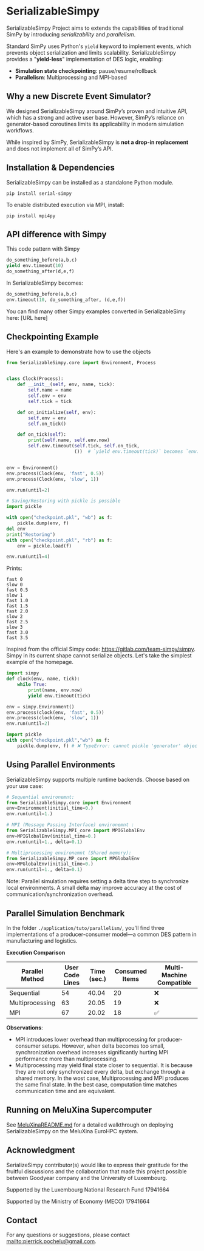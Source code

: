 # SerializableSimpy 

SerializableSimpy Project aims to extends the capabilities of traditional SimPy by introducing *serializability* and *parallelism*. 

Standard SimPy uses Python's `yield` keyword to implement events, which prevents object serialization and limits scalability. SerializableSimpy provides a "**yield-less**" implementation of DES logic, enabling:
* **Simulation state checkpointing**: pause/resume/rollback 
* **Parallelism**: Multiprocessing and MPI-based

## Why a new Discrete Event Simulator?

We designed SerializableSimpy around SimPy’s proven and intuitive API, which has a strong and active user base. However, SimPy’s reliance on generator-based coroutines limits its applicability in modern simulation workflows.

While inspired by SimPy, SerializableSimpy is **not a drop-in replacement** and does not implement all of SimPy’s API.


## Installation & Dependencies

SerializableSimpy can be installed as a standalone Python module.

```
pip install serial-simpy
```

To enable distributed execution via MPI, install:
```
pip install mpi4py
```

## API difference with Simpy

This code pattern with Simpy
```python
do_something_before(a,b,c)
yield env.timeout(10)
do_something_after(d,e,f)
```

In SerializableSimpy becomes:
```python
do_something_before(a,b,c)
env.timeout(10, do_something_after, (d,e,f))
```

You can find many other Simpy examples converted in SerializableSimy here: [URL here]

## Checkpointing Example

Here's an example to demonstrate how to use the objects

```python
from SerializableSimpy.core import Environment, Process


class Clock(Process):
    def __init__(self, env, name, tick):
        self.name = name
        self.env = env
        self.tick = tick

    def on_initialize(self, env):
        self.env = env
        self.on_tick()

    def on_tick(self):
        print(self.name, self.env.now)
        self.env.timeout(self.tick, self.on_tick,
                         ())  # `yield env.timeout(tick)` becomes `env.timeout(tick, on_tick, ())`


env = Environment()
env.process(Clock(env, 'fast', 0.5))
env.process(Clock(env, 'slow', 1))

env.run(until=2)

# Saving/Restoring with pickle is possible
import pickle

with open("checkpoint.pkl", "wb") as f:
    pickle.dump(env, f)
del env
print("Restoring")
with open("checkpoint.pkl", "rb") as f:
    env = pickle.load(f)

env.run(until=4)
```

Prints:
```commandline
fast 0
slow 0
fast 0.5
slow 1
fast 1.0
fast 1.5
fast 2.0
slow 2
fast 2.5
slow 3
fast 3.0
fast 3.5
```


Inspired from the official Simpy code: https://gitlab.com/team-simpy/simpy.
Simpy in its current shape cannot serialize objects. Let's take the simplest example of the homepage.

```python
import simpy
def clock(env, name, tick):
    while True:
        print(name, env.now)
        yield env.timeout(tick)

env = simpy.Environment()
env.process(clock(env, 'fast', 0.5))
env.process(clock(env, 'slow', 1))
env.run(until=2)

import pickle
with open("checkpoint.pkl","wb") as f:
    pickle.dump(env, f) # ❌ TypeError: cannot pickle 'generator' object
```



## Using Parallel Environments

SerializableSimpy supports multiple runtime backends. Choose based on your use case:
```python
# Sequential environemnt:
from SerializableSimpy.core import Environment 
env=Environment(initial_time=0.) 
env.run(until=1.)

# MPI (Message Passing Interface) environemnt :
from SerializableSimpy.MPI_core import MPIGlobalEnv
env=MPIGlobalEnv(initial_time=0.) 
env.run(until=1., delta=0.1)

# Multiprocessing environemnt (Shared memory):
from SerializableSimpy.MP_core import MPGlobalEnv
env=MPGlobalEnv(initial_time=0.) 
env.run(until=1., delta=0.1)
```

Note: Parallel simulation requires setting a delta time step to synchronize local environments. A small delta may improve accuracy at the cost of communication/synchronization overhead.

## Parallel Simulation Benchmark

In the folder `./application/tuto/parallelism/`, you'll find three implementations of a producer-consumer model—a common DES pattern in manufacturing and logistics.

**Execution Comparison**

| Parallel Method   | User Code Lines | Time (sec.) | Consumed Items  | Multi-Machine Compatible |
|-------------------|-----------------|----------------------|------------------------------|--------------------------|
| Sequential        | 54              | 40.04                | 20                           | ❌                       |
| Multiprocessing   | 63              | 20.05                | 19                           | ❌                       |
| MPI               | 67              | 20.02                | 18                           | ✅                      |

**Observations**:

* MPI introduces lower overhead than multiprocessing for producer-consumer setups. However, when delta becomes too small, synchronization overhead increases significantly hurting MPI performance more than multiprocessing.
* Multiprocessing may yield final state closer to sequential. It is because they are not only synchronized every delta, but exchange through a shared memory. In the wost case, Multiprocessing and MPI produces the same final state. In the best case, computation time matches communication time and are equivalent.

## Running on MeluXina Supercomputer

See [MeluXinaREADME.md](MeluXinaREADME.md) for a detailed walkthrough on deploying SerializableSimpy on the MeluXina EuroHPC system.

## Acknowledgment

SerializeSimpy contributor(s) would like to express their gratitude for the fruitful discussions and the collaboration that made this project possible between Goodyear company and the University of Luxembourg.

Supported by the Luxembourg National Research Fund 17941664

Supported by the Ministry of Economy (MECO) 17941664

## Contact
For any questions or suggestions, please contact <mailto:pierrick.pochelu@gmail.com>.


